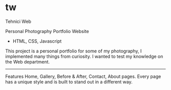 # tw
Tehnici Web

Personal Photography Portfolio Website
 - HTML, CSS, Javascript

This project is a personal portfolio for some of my photography, I implemented many things from curiosity.
I wanted to test my knowledge on the Web department.

---

Features
Home, Gallery, Before & After, Contact, About pages. 
Every page has a unique style and is built to stand out in a different way.
